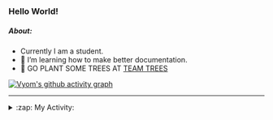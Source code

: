### Hello World!

##### About:
- Currently I am a student.
- 🌱 I’m learning how to make better documentation.
- 🌱 GO PLANT SOME TREES AT [TEAM TREES](https://teamtrees.org/)

[![Vyom's github activity graph](https://activity-graph.herokuapp.com/graph?username=Vyvy-vi)](https://github.com/ashutosh00710/github-readme-activity-graph)

---
<details>
  <summary>:zap: My Activity:</summary>
  
<!--START_SECTION:waka-->
![Code Time](http://img.shields.io/badge/Code%20Time-884%20hrs%2030%20mins-blue)

**I'm a Night 🦉** 

```text
🌞 Morning    94 commits     ██░░░░░░░░░░░░░░░░░░░░░░░   11.41% 
🌆 Daytime    221 commits    ██████░░░░░░░░░░░░░░░░░░░   26.82% 
🌃 Evening    279 commits    ████████░░░░░░░░░░░░░░░░░   33.86% 
🌙 Night      230 commits    ███████░░░░░░░░░░░░░░░░░░   27.91%

```
📅 **I'm Most Productive on Sunday** 

```text
Monday       124 commits    ███░░░░░░░░░░░░░░░░░░░░░░   15.05% 
Tuesday      126 commits    ███░░░░░░░░░░░░░░░░░░░░░░   15.29% 
Wednesday    104 commits    ███░░░░░░░░░░░░░░░░░░░░░░   12.62% 
Thursday     113 commits    ███░░░░░░░░░░░░░░░░░░░░░░   13.71% 
Friday       108 commits    ███░░░░░░░░░░░░░░░░░░░░░░   13.11% 
Saturday     79 commits     ██░░░░░░░░░░░░░░░░░░░░░░░   9.59% 
Sunday       170 commits    █████░░░░░░░░░░░░░░░░░░░░   20.63%

```


📊 **This Week I Spent My Time On** 

```text
🔥 Editors: 
VS Code                  4 hrs 3 mins        █████████████████████████   100.0%

🐱‍💻 Projects: 
CSF                      3 hrs 20 mins       ████████████████████░░░░░   82.42% 
praise                   42 mins             ████░░░░░░░░░░░░░░░░░░░░░   17.58%

```


 Last Updated on 20/09/2022 08:05:29 UTC
<!--END_SECTION:waka-->
</details>
